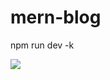 # mern-blog
npm run dev -k


<img src='https://github.com/BashirMohamedAli/mern-blog2/blob/main/mern-blog.png' />


